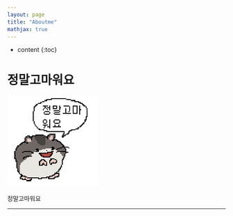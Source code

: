 ```yaml
---
layout: page
title: "Aboutme"
mathjax: true
---
```


* content
{:toc}
# 정말고마워요

![](assets/img/profile.png)

정말고마워요

---